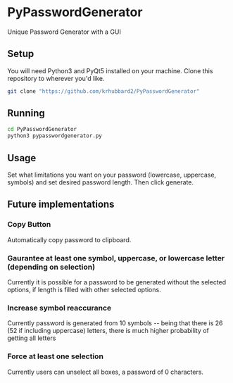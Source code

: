 # PyPasswordGenerator
Unique Password Generator with a GUI

## Setup
You will need Python3 and PyQt5 installed on your machine.
Clone this repository to wherever you'd like.
```bash
git clone "https://github.com/krhubbard2/PyPasswordGenerator"
```

## Running
```bash
cd PyPasswordGenerator
python3 pypasswordgenerator.py
```

## Usage
Set what limitations you want on your password (lowercase, uppercase, symbols) and set desired password length. Then click generate.


## Future implementations
### Copy Button
Automatically copy password to clipboard.
### Gaurantee at least one symbol, uppercase, or lowercase letter (depending on selection)
Currently it is possible for a password to be generated without the selected options, if length is filled with other selected options.
### Increase symbol reaccurance
Currently password is generated from 10 symbols -- being that there is 26 (52 if including uppercase) letters, there is much higher probability of getting all letters
### Force at least one selection
Currently users can unselect all boxes, a password of 0 characters.
